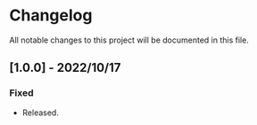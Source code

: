 # Changelog
All notable changes to this project will be documented in this file.

## [1.0.0] - 2022/10/17
### Fixed
- Released.

<!-- [1.0.1]: https://github.com/takuya-motoshima/metronic-extension/compare/v1.0.0...v1.0.1 -->